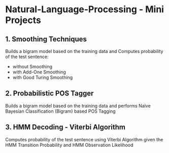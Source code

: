 # Natural-Language-Processing - Mini Projects

## 1. Smoothing Techniques
Builds a bigram model based on the training data and Computes probability of the test sentence:
* without Smoothing
* with Add-One Smoothing
* with Good Turing Smoothing
        
## 2. Probabilistic POS Tagger
Builds a bigram model based on the training data and performs Naïve Bayesian Classification (Bigram) based POS Tagging
    
## 3. HMM Decoding - Viterbi Algorithm
Computes probability of the test sentence using Viterbi Algorithm given the HMM Transition Probability and HMM Observation Likelihood
